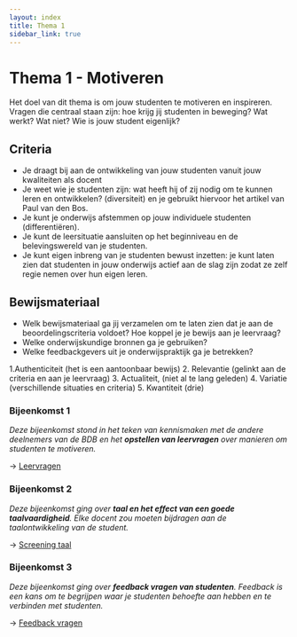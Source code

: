 ```yaml
---
layout: index
title: Thema 1
sidebar_link: true
---
```


# Thema 1 - Motiveren

Het doel van dit thema is om jouw studenten te motiveren en inspireren. Vragen die centraal staan zijn: hoe krijg jij studenten in beweging? Wat werkt? Wat niet? Wie is jouw student eigenlijk?

## Criteria

* Je draagt bij aan de ontwikkeling van jouw studenten vanuit jouw kwaliteiten als docent
* Je weet wie je studenten zijn: wat heeft hij of zij nodig om te kunnen leren en ontwikkelen? (diversiteit) en je gebruikt hiervoor het artikel van Paul van den Bos.
* Je kunt je onderwijs afstemmen op jouw individuele studenten (differentiëren).
* Je kunt de leersituatie aansluiten op het beginniveau en de belevingswereld van je studenten.
* Je kunt eigen inbreng van je studenten bewust inzetten: je kunt laten zien dat studenten in jouw onderwijs actief aan de slag zijn zodat ze zelf regie nemen over hun eigen leren.

## Bewijsmateriaal
* Welk bewijsmateriaal ga jij verzamelen om te laten zien dat je aan de beoordelingscriteria voldoet? Hoe koppel je je bewijs aan je leervraag?
* Welke onderwijskundige bronnen ga je gebruiken? 
* Welke feedbackgevers uit je onderwijspraktijk ga je betrekken?

1.Authenticiteit (het is een aantoonbaar bewijs) 
2. Relevantie (gelinkt aan de criteria en aan je leervraag)
3. Actualiteit, (niet al te lang geleden)
4. Variatie (verschillende situaties en criteria)
5. Kwantiteit (drie)



### Bijeenkomst 1

*Deze bijeenkomst stond in het teken van kennismaken met de andere deelnemers van de BDB en het **opstellen van leervragen** over manieren om studenten te motiveren.*

→ [Leervragen](../thema-1/bijeenkomst-1)

### Bijeenkomst 2

*Deze bijeenkomst ging over **taal en het effect van een goede taalvaardigheid**. Elke docent zou moeten bijdragen aan de taalontwikkeling van de student.*

→ [Screening taal](../thema-1/bijeenkomst-2)

### Bijeenkomst 3

*Deze bijeenkomst ging over **feedback vragen van studenten**. Feedback is een kans om te begrijpen waar je studenten behoefte aan hebben en te verbinden met studenten.*

→ [Feedback vragen](../thema-1/bijeenkomst-3)

